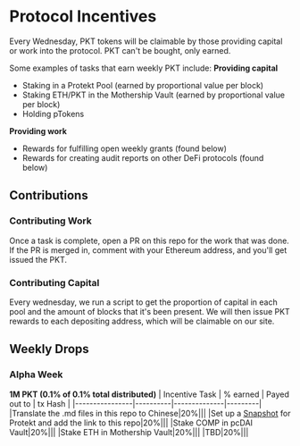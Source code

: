# Protocol Incentives
Every Wednesday, PKT tokens will be claimable by those providing capital or work into the protocol. PKT can't be bought, only earned.

Some examples of tasks that earn weekly PKT include:
**Providing capital**
* Staking in a Protekt Pool (earned by proportional value per block)
* Staking ETH/PKT in the Mothership Vault (earned by proportional value per block)
* Holding pTokens

**Providing work**
* Rewards for fulfilling open weekly grants (found below)
* Rewards for creating audit reports on other DeFi protocols (found below)

## Contributions
### Contributing Work
Once a task is complete, open a PR on this repo for the work that was done. If the PR is merged in, comment with your Ethereum address, and you'll get issued the PKT.

### Contributing Capital
Every wednesday, we run a script to get the proportion of capital in each pool and the amount of blocks that it's been present. We will then issue PKT rewards to each depositing address, which will be claimable on our site.

## Weekly Drops

### Alpha Week
**1M PKT (0.1% of 0.1% total distributed)**
| Incentive Task | % earned | Payed out to | tx Hash |
|----------------|----------|--------------|---------|
|Translate the .md files in this repo to Chinese|20%|||
|Set up a [Snapshot](https://snapshot.page/#/) for Protekt and add the link to this repo|20%||| 
|Stake COMP in pcDAI Vault|20%|||
|Stake ETH in Mothership Vault|20%|||
|TBD|20%|||




